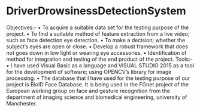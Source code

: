 # DriverDrowsinessDetectionSystem
Objectives:-
• To acquire a suitable data set for the testing purpose of the project. 
• To find a suitable method of feature extraction from a live video; such as face detection eye detection. 
• To make a decision; whether the subject’s eyes are open or close. 
• Develop a robust framework that does not goes down in low light or wearing eye accessories. 
• Identification of method for integration and testing of the end product of the project. 
Tools:- 
• I have used Visual Basic as a language and VISUAL STUDIO 2015 as a tool for the development of software; using OPENCV’s library for image processing. 
• The database that I have used for the testing purpose of our project is BioID Face Database. It is being used in the FGnet project of the European working group on face and gesture recognition from the department of imaging science and biomedical engineering, university of Manchester.
